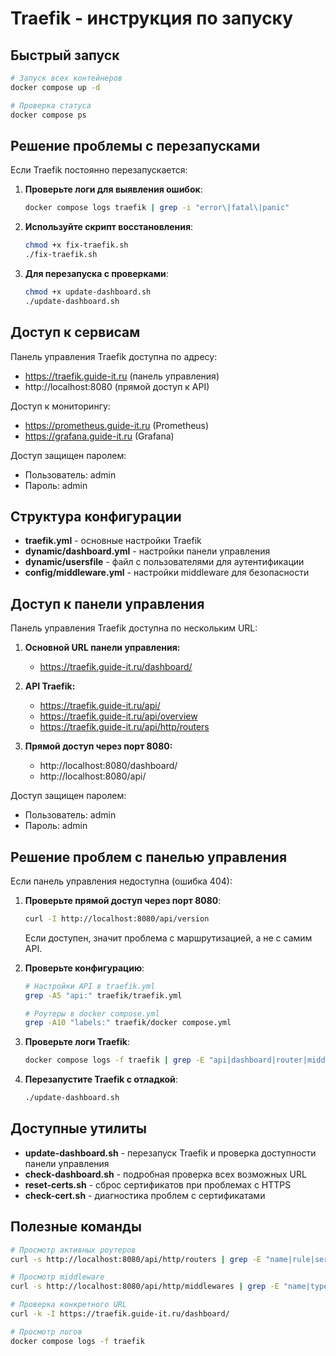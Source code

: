 # Traefik - инструкция по запуску

## Быстрый запуск

```bash
# Запуск всех контейнеров
docker compose up -d

# Проверка статуса
docker compose ps
```

## Решение проблемы с перезапусками

Если Traefik постоянно перезапускается:

1. **Проверьте логи для выявления ошибок**:
   ```bash
   docker compose logs traefik | grep -i "error\|fatal\|panic"
   ```

2. **Используйте скрипт восстановления**:
   ```bash
   chmod +x fix-traefik.sh
   ./fix-traefik.sh
   ```

3. **Для перезапуска с проверками**:
   ```bash
   chmod +x update-dashboard.sh
   ./update-dashboard.sh
   ```

## Доступ к сервисам

Панель управления Traefik доступна по адресу:
- https://traefik.guide-it.ru (панель управления)
- http://localhost:8080 (прямой доступ к API)

Доступ к мониторингу:
- https://prometheus.guide-it.ru (Prometheus)
- https://grafana.guide-it.ru (Grafana)

Доступ защищен паролем:
- Пользователь: admin
- Пароль: admin

## Структура конфигурации

- **traefik.yml** - основные настройки Traefik
- **dynamic/dashboard.yml** - настройки панели управления
- **dynamic/usersfile** - файл с пользователями для аутентификации
- **config/middleware.yml** - настройки middleware для безопасности

## Доступ к панели управления

Панель управления Traefik доступна по нескольким URL:

1. **Основной URL панели управления:** 
   - https://traefik.guide-it.ru/dashboard/

2. **API Traefik:**
   - https://traefik.guide-it.ru/api/
   - https://traefik.guide-it.ru/api/overview
   - https://traefik.guide-it.ru/api/http/routers

3. **Прямой доступ через порт 8080:**
   - http://localhost:8080/dashboard/
   - http://localhost:8080/api/

Доступ защищен паролем:
- Пользователь: admin
- Пароль: admin

## Решение проблем с панелью управления

Если панель управления недоступна (ошибка 404):

1. **Проверьте прямой доступ через порт 8080**:
   ```bash
   curl -I http://localhost:8080/api/version
   ```
   Если доступен, значит проблема с маршрутизацией, а не с самим API.

2. **Проверьте конфигурацию**:
   ```bash
   # Настройки API в traefik.yml
   grep -A5 "api:" traefik/traefik.yml
   
   # Роутеры в docker compose.yml
   grep -A10 "labels:" traefik/docker compose.yml
   ```

3. **Проверьте логи Traefik**:
   ```bash
   docker compose logs -f traefik | grep -E "api|dashboard|router|middleware"
   ```

4. **Перезапустите Traefik с отладкой**:
   ```bash
   ./update-dashboard.sh
   ```

## Доступные утилиты

- **update-dashboard.sh** - перезапуск Traefik и проверка доступности панели управления
- **check-dashboard.sh** - подробная проверка всех возможных URL
- **reset-certs.sh** - сброс сертификатов при проблемах с HTTPS
- **check-cert.sh** - диагностика проблем с сертификатами

## Полезные команды

```bash
# Просмотр активных роутеров
curl -s http://localhost:8080/api/http/routers | grep -E "name|rule|service"

# Просмотр middleware
curl -s http://localhost:8080/api/http/middlewares | grep -E "name|type"

# Проверка конкретного URL
curl -k -I https://traefik.guide-it.ru/dashboard/

# Просмотр логов
docker compose logs -f traefik
``` 
